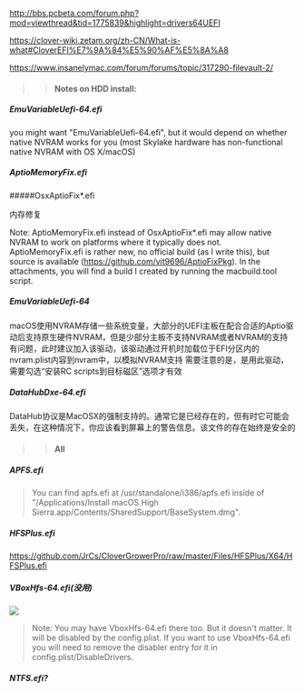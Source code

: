 <http://bbs.pcbeta.com/forum.php?mod=viewthread&tid=1775839&highlight=drivers64UEFI>

<https://clover-wiki.zetam.org/zh-CN/What-is-what#CloverEFI%E7%9A%84%E5%90%AF%E5%8A%A8>

<https://www.insanelymac.com/forum/forums/topic/317290-filevault-2/>

> > #### Notes on HDD install:

##### EmuVariableUefi-64.efi

you might want "EmuVariableUefi-64.efi", but it would depend on whether native NVRAM works for you (most Skylake hardware has non-functional native NVRAM with OS X/macOS)

##### AptioMemoryFix.efi

#####OsxAptioFix*.efi

内存修复

Note: AptioMemoryFix.efi instead of OsxAptioFix*.efi may allow native NVRAM to work on platforms where it typically does not. AptioMemoryFix.efi is rather new, no official build (as I write this), but source is available (<https://github.com/vit9696/AptioFixPkg>). In the attachments, you will find a build I created by running the macbuild.tool script.

##### EmuVariableUefi-64

macOS使用NVRAM存储一些系统变量，大部分的UEFI主板在配合合适的Aptio驱动后支持原生硬件NVRAM，但是少部分主板不支持NVRAM或者NVRAM的支持有问题，此时建议加入该驱动，该驱动通过开机时加载位于EFI分区内的nvram.plist内容到nvram中，以模拟NVRAM支持
需要注意的是，是用此驱动，需要勾选“安装RC scripts到目标磁区”选项才有效

##### DataHubDxe-64.efi

DataHub协议是MacOSX的强制支持的。通常它是已经存在的，但有时它可能会丢失，在这种情况下，你应该看到屏幕上的警告信息。该文件的存在始终是安全的

> > #### All



##### APFS.efi

> You can find apfs.efi at /usr/standalone/i386/apfs.efi inside of "/Applications/Install macOS High Sierra.app/Contents/SharedSupport/BaseSystem.dmg".

##### HFSPIus.efi

<https://github.com/JrCs/CloverGrowerPro/raw/master/Files/HFSPlus/X64/HFSPlus.efi>

##### VBoxHfs-64.efi(没用)

![](https://ws2.sinaimg.cn/large/006tKfTcly1fnpuhjxxvoj30ld0c1q3w.jpg)

> Note: You may have VboxHfs-64.efi there too. But it doesn't matter. It will be disabled by the config.plist. If you want to use VboxHfs-64.efi you will need to remove the disabler entry for it in config.plist/DisableDrivers.

##### NTFS.efi?